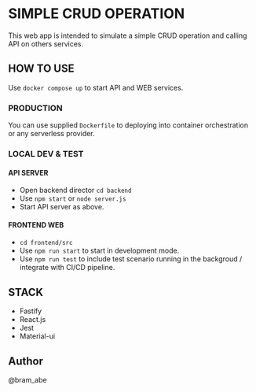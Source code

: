 # SIMPLE CRUD OPERATION
This web app is intended to simulate a simple CRUD operation and calling API on others services.

## HOW TO USE
Use `docker compose up` to start API and WEB services.

### PRODUCTION
You can use supplied `Dockerfile` to deploying into container orchestration or any serverless provider.

### LOCAL DEV & TEST
#### API SERVER
- Open backend director `cd backend`
- Use `npm start` or `node server.js` 
- Start API server as above.
#### FRONTEND WEB
- `cd frontend/src`
- Use `npm run start` to start in development mode.
- Use `npm run test` to include test scenario running in the backgroud / integrate with CI/CD pipeline.

## STACK
- Fastify
- React.js
- Jest
- Material-ui

## Author
@bram_abe